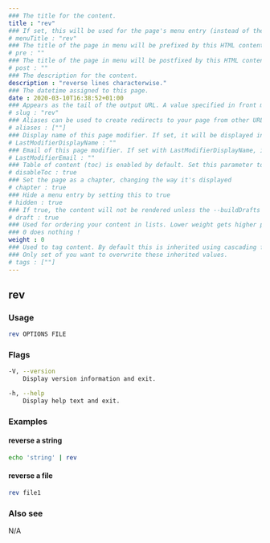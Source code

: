 ```yaml
---
### The title for the content.
title : "rev"
### If set, this will be used for the page's menu entry (instead of the `title` attribute)
# menuTitle : "rev"
### The title of the page in menu will be prefixed by this HTML content
# pre : ""
### The title of the page in menu will be postfixed by this HTML content
# post : ""
### The description for the content.
description : "reverse lines characterwise."
### The datetime assigned to this page.
date : 2020-03-10T16:38:52+01:00
### Appears as the tail of the output URL. A value specified in front matter will override the segment of the URL based on the filename.
# slug : "rev"
### Aliases can be used to create redirects to your page from other URLs.
# aliases : [""]
### Display name of this page modifier. If set, it will be displayed in the footer.
# LastModifierDisplayName : ""
### Email of this page modifier. If set with LastModifierDisplayName, it will be displayed in the footer
# LastModifierEmail : ""
### Table of content (toc) is enabled by default. Set this parameter to true to disable it.
# disableToc : true
### Set the page as a chapter, changing the way it's displayed
# chapter : true
### Hide a menu entry by setting this to true
# hidden : true
### If true, the content will not be rendered unless the --buildDrafts flag is passed to the hugo command.
# draft : true
### Used for ordering your content in lists. Lower weight gets higher precedence. So content with lower weight will come first.
### 0 does nothing !
weight : 0
### Used to tag content. By default this is inherited using cascading from _index.md files
### Only set of you want to overwrite these inherited values.
# tags : [""]
---
```


## rev

### Usage

```bash
rev OPTIONS FILE
```

### Flags

```bash
-V, --version
    Display version information and exit.

-h, --help
    Display help text and exit.
```

### Examples

#### reverse a string

```bash
echo 'string' | rev
```

#### reverse a file

```bash
rev file1
```

### Also see

N/A

